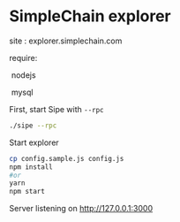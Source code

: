 # SimpleChain explorer

site : explorer.simplechain.com

require:

​	nodejs 

​	mysql

First, start Sipe with `--rpc`

```bash
./sipe --rpc
```
Start explorer
```bash
cp config.sample.js config.js
npm install
#or
yarn
npm start
```

 Server listening on http://127.0.0.1:3000